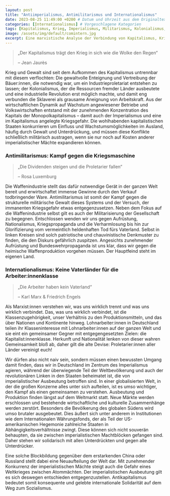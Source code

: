 ```yaml
---
layout: post
title: "Antiimperialismus, Antimilitarismus und Internationalismus"
date: 2023-08-25 11:49:00 +0200 # Datum und Uhrzeit aus dem Originaltext
categories: [Internationalismus] # Vorgeschlagene Kategorien
tags: [Kapitalismus, Krieg, Imperialismus, Militarismus, Kolonialismus, Sklaverei, Rüstung, Nationalismus, Sozialismus, Solidarität] # Vorgeschlagene Tags
image: /assets/img/default/comintern.jpg 
excerpt: Eine marxistische Analyse der Verbindung von Kapitalismus, Krieg und Imperialismus, und die Notwendigkeit internationaler Solidarität.
---
```


> „Der Kapitalismus trägt den Krieg in sich wie die Wolke den Regen“
>
> – Jean Jaurès

Krieg und Gewalt sind seit dem Aufkommen des Kapitalismus untrennbar mit diesem verflochten: Die gewaltvolle Enteignung und Vertreibung der Bäuer:innen, die notwendig war, um ein Industrieproletariat entstehen zu lassen; der Kolonialismus, der die Ressourcen fremder Länder ausbeutete und eine industrielle Revolution erst möglich machte, und damit eng verbunden die Sklaverei als grausame Aneignung von Arbeitskraft. Aus der wirtschaftlichen Dynamik auf Wachstum angewiesener Betriebe und Volkswirtschaften entstand mit der zunehmenden Konzentration des Kapitals der Monopolkapitalismus – damit auch der Imperialismus und eine im Kapitalismus angelegte Kriegsgefahr. Die wohlhabenden kapitalistischen Staaten konkurrieren um Einfluss und Wachstumsmöglichkeiten im Ausland, häufig durch Gewalt und Unterdrückung, und müssen diese Konflikte schließlich militärisch austragen, wenn sie nur noch auf Kosten anderer imperialistischer Mächte expandieren können.

### Antimilitarismus: Kampf gegen die Kriegsmaschine

> „Die Dividenden steigen und die Proletarier fallen“
>
> – Rosa Luxemburg

Die Waffenindustrie stellt das dafür notwendige Gerät in der ganzen Welt bereit und erwirtschaftet immense Gewinne durch den Verkauf todbringender Ware. Antimilitarismus ist somit der Kampf gegen die strukturelle militärische Gewalt dieses Systems und der Versuch, der immanenten Kriegsgefahr etwas entgegenzusetzen. Neben dem Fokus auf die Waffenindustrie selbst gilt es auch der Militarisierung der Gesellschaft zu begegnen. Entschlossen wenden wir uns gegen Aufrüstung, Nationalismus, Kriegspropaganda und die Verharmlosung bis hin zur Glorifizierung vom vermeintlich heldenhaften Tod fürs Vaterland. Selbst in linken Kreisen sind solch patriotische und chauvinistische Denkmuster zu finden, die den Diskurs gefährlich zuspitzen. Angesichts zunehmender Aufrüstung und Bundeswehrpropaganda ist uns klar, dass wir gegen die heimische Waffenproduktion vorgehen müssen. Der Hauptfeind steht im eigenen Land.

### Internationalismus: Keine Vaterländer für die Arbeiter:innenklasse

> „Die Arbeiter haben kein Vaterland“
>
> – Karl Marx & Friedrich Engels

Als Marxist:innen verstehen wir, was uns wirklich trennt und was uns wirklich verbindet. Das, was uns wirklich verbindet, ist die Klassenzugehörigkeit, unser Verhältnis zu den Produktionsmitteln, und das über Nationen und Kontinente hinweg. Lohnarbeiter:innen in Deutschland teilen ihr Klasseninteresse mit Lohnarbeiter:innen auf der ganzen Welt und sie eint ein gemeinsamer Gegner mit entgegengesetzten Zielen: die Kapitalist:innenklasse. Herkunft und Nationalität lenken von dieser wahren Gemeinsamkeit bloß ab, daher gilt die alte Devise: Proletarier:innen aller Länder vereinigt euch!

Wir dürfen also nicht naiv sein, sondern müssen einen bewussten Umgang damit finden, dass wir in Deutschland im Zentrum des Imperialismus agieren, während der überwiegende Teil der Weltbevölkerung und auch der revolutionären Linken in den Staaten beheimatet ist, die von imperialistischer Ausbeutung betroffen sind. In einer globalisierten Welt, in der die großen Konzerne alles unter sich aufteilen, ist es umso wichtiger, den Kampf als einen gemeinsamen zu verstehen. Ausbeutung und Produktion finden längst auf dem Weltmarkt statt. Neue Märkte werden erschlossen und bestehende wirtschaftliche und kulturelle Zusammenhänge werden zerstört. Besonders die Bevölkerung des globalen Südens wird umso brutaler ausgebeutet. Dies äußert sich unter anderem in Institutionen wie dem Internationalen Währungsfonds, der als Teil der US-amerikanischen Hegemonie zahlreiche Staaten in Abhängigkeitsverhältnisse zwingt. Diese können sich nicht souverän behaupten, da sie zwischen imperialistischen Machtblöcken gefangen sind. Daher stehen wir solidarisch mit allen Unterdrückten und gegen alle Unterdrücker.

Eine solche Blockbildung gegenüber dem erstarkenden China oder Russland stellt dabei eine Neuaufteilung der Welt dar. Mit zunehmender Konkurrenz der imperialistischen Mächte steigt auch die Gefahr eines Weltkrieges zwischen Atommächten. Der imperialistischen Ausbeutung gilt es sich deswegen entschieden entgegenzustellen. Antikapitalismus bedeutet somit konsequente und gelebte internationale Solidarität auf dem Weg zum Sozialismus.
